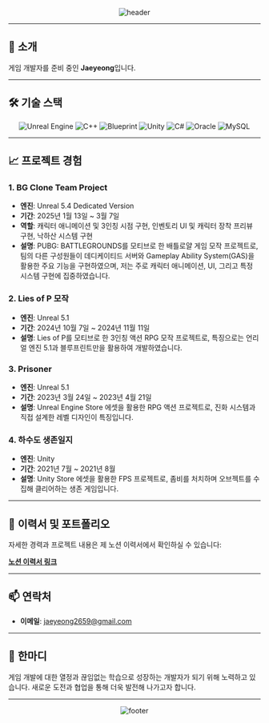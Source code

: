 <div align="center">

![header](https://capsule-render.vercel.app/api?type=Waving&color=auto&height=350&section=header&text=Welcome-nl-Jaeyeong's%20Github&fontSize=60)

</div>

---

## 👋 **소개**

게임 개발자를 준비 중인 **Jaeyeong**입니다.

---

## 🛠 **기술 스택**

<div align="center">

![Unreal Engine](https://img.shields.io/badge/Unreal%20Engine-0E1128?style=for-the-badge&logo=Unreal%20Engine&logoColor=white)
![C++](https://img.shields.io/badge/C%2B%2B-00599C?style=for-the-badge&logo=C%2B%2B&logoColor=white)
![Blueprint](https://img.shields.io/badge/Blueprint-27338e?style=for-the-badge&logo=Blueprint&logoColor=white)
![Unity](https://img.shields.io/badge/Unity-000000?style=for-the-badge&logo=Unity&logoColor=white)
![C#](https://img.shields.io/badge/C%23-239120?style=for-the-badge&logo=C%20Sharp&logoColor=white)
![Oracle](https://img.shields.io/badge/Oracle-F80000?style=for-the-badge&logo=Oracle&logoColor=white)
![MySQL](https://img.shields.io/badge/MySQL-4479A1?style=for-the-badge&logo=MySQL&logoColor=white)

</div>

---

## 📈 **프로젝트 경험**

### 1. **BG Clone Team Project**
- **엔진**: Unreal 5.4 Dedicated Version
- **기간**: 2025년 1월 13일 ~ 3월 7일
- **역할**: 캐릭터 애니메이션 및 3인칭 시점 구현, 인벤토리 UI 및 캐릭터 장착 프리뷰 구현, 낙하산 시스템 구현
- **설명**: PUBG: BATTLEGROUNDS를 모티브로 한 배틀로얄 게임 모작 프로젝트로, 팀의 다른 구성원들이 데디케이티드 서버와 Gameplay Ability System(GAS)을 활용한 주요 기능을 구현하였으며, 저는 주로 캐릭터 애니메이션, UI, 그리고 특정 시스템 구현에 집중하였습니다.

### 2. **Lies of P 모작**
- **엔진**: Unreal 5.1
- **기간**: 2024년 10월 7일 ~ 2024년 11월 11일
- **설명**: Lies of P를 모티브로 한 3인칭 액션 RPG 모작 프로젝트로, 특징으로는 언리얼 엔진 5.1과 블루프린트만을 활용하여 개발하였습니다.

### 3. **Prisoner**
- **엔진**: Unreal 5.1
- **기간**: 2023년 3월 24일 ~ 2023년 4월 21일
- **설명**: Unreal Engine Store 에셋을 활용한 RPG 액션 프로젝트로, 진화 시스템과 직접 설계한 레벨 디자인이 특징입니다.

### 4. **하수도 생존일지**
- **엔진**: Unity
- **기간**: 2021년 7월 ~ 2021년 8월
- **설명**: Unity Store 에셋을 활용한 FPS 프로젝트로, 좀비를 처치하며 오브젝트를 수집해 클리어하는 생존 게임입니다.

---

## 📄 **이력서 및 포트폴리오**

자세한 경력과 프로젝트 내용은 제 노션 이력서에서 확인하실 수 있습니다:

[**노션 이력서 링크**](https://overcle.notion.site/49591e7ff9ef4feda7fb07e8366c03b5?pvs=4)

---

## 📫 **연락처**

- **이메일**: jaeyeong2659@gmail.com

---

## 💬 **한마디**

게임 개발에 대한 열정과 끊임없는 학습으로 성장하는 개발자가 되기 위해 노력하고 있습니다. 새로운 도전과 협업을 통해 더욱 발전해 나가고자 합니다.

---

<div align="center">

![footer](https://capsule-render.vercel.app/api?type=Waving&color=auto&height=150&section=footer&fontSize=90&rotate=-30)

</div>
